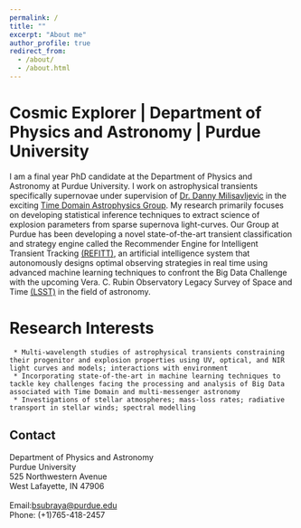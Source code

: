 ```yaml
---
permalink: /
title: ""
excerpt: "About me"
author_profile: true
redirect_from: 
  - /about/
  - /about.html
---
```


Cosmic Explorer | Department of Physics and Astronomy | Purdue University
======

I am a final year PhD candidate at the Department of Physics and Astronomy at Purdue University. I work on astrophysical transients specifically supernovae under supervision of [Dr. Danny Milisavljevic](https://www.physics.purdue.edu/milisavljevic/people.html) in the exciting [Time Domain Astrophysics Group](https://www.physics.purdue.edu/milisavljevic/index.html). My research primarily focuses on developing statistical inference techniques to extract science of explosion parameters from sparse supernova light-curves. Our Group at Purdue has been developing a novel state-of-the-art transient classification and strategy engine called the Recommender Engine for Intelligent Transient Tracking [(REFITT)](https://refitt.physics.purdue.edu/), an artificial intelligence system that autonomously designs optimal observing strategies in real time using advanced machine learning techniques to confront the Big Data Challenge with the upcoming Vera. C. Rubin Observatory Legacy Survey of Space and Time [(LSST)](https://www.lsst.org/) in the field of astronomy. 

Research Interests
======
     * Multi-wavelength studies of astrophysical transients constraining their progenitor and explosion properties using UV, optical, and NIR light curves and models; interactions with environment
     * Incorporating state-of-the-art in machine learning techniques to tackle key challenges facing the processing and analysis of Big Data associated with Time Domain and multi-messenger astronomy
     * Investigations of stellar atmospheres; mass-loss rates; radiative transport in stellar winds; spectral modelling
     
Contact
------
Department of Physics and Astronomy
<br>
Purdue University
<br>
525 Northwestern Avenue
<br>
West Lafayette, IN 47906
<br><br>
Email:bsubraya@purdue.edu
<br>
Phone: (+1)765-418-2457
